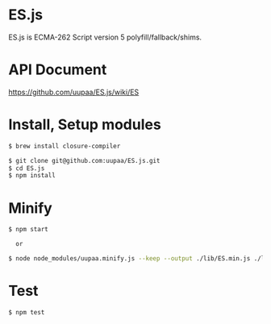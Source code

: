 ES.js
=========

ES.js is ECMA-262 Script version 5 polyfill/fallback/shims.

# API Document

https://github.com/uupaa/ES.js/wiki/ES

# Install, Setup modules

```sh
$ brew install closure-compiler

$ git clone git@github.com:uupaa/ES.js.git
$ cd ES.js
$ npm install
```

# Minify

```sh
$ npm start

  or

$ node node_modules/uupaa.minify.js --keep --output ./lib/ES.min.js ./lib/ES.js
```

# Test

```sh
$ npm test
```

